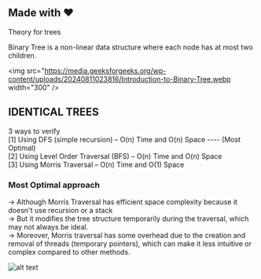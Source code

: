 Made with :heart:  
-----------------
Theory for trees  

Binary Tree is a non-linear data structure where each node has at most two children.

<img src="https://media.geeksforgeeks.org/wp-content/uploads/20240811023816/Introduction-to-Binary-Tree.webp width="300" />

IDENTICAL TREES  
-----------------
3 ways to verify  
[1] Using DFS (simple recursion) – O(n) Time and O(n) Space ---- (Most Optimal)  
[2] Using Level Order Traversal (BFS) – O(n) Time and O(n) Space  
[3] Using Morris Traversal – O(n) Time and O(1) Space  

### Most Optimal approach
-> Although Morris Traversal has efficient space complexity because it doesn't use recursion or a stack  
-> But it modifies the tree structure temporarily during the traversal, which may not always be ideal.    
-> Moreover, Morris traversal has some overhead due to the creation and removal of threads (temporary pointers), which can make 
  it less intuitive or complex compared to other methods.  

 ![alt text](https://media.geeksforgeeks.org/wp-content/uploads/20240811023816/Introduction-to-Binary-Tree.webp)
